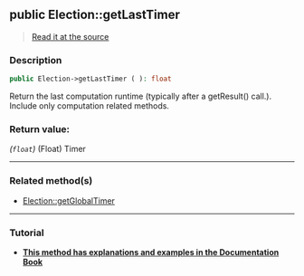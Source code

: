 ## public Election::getLastTimer

> [Read it at the source](https://github.com/julien-boudry/Condorcet/blob/master/src/Election.php#L195)

### Description    

```php
public Election->getLastTimer ( ): float
```

Return the last computation runtime (typically after a getResult() call.). Include only computation related methods.
    

### Return value:   

*(`float`)* (Float) Timer


---------------------------------------

### Related method(s)      

* [Election::getGlobalTimer](/Docs/ApiReferences/Election%20Class/public%20Election--getGlobalTimer.md)    

---------------------------------------

### Tutorial

* **[This method has explanations and examples in the Documentation Book](https://www.condorcet.io/3.AsPhpLibrary/7.GoFurther/TimerBenchMarking)**    
